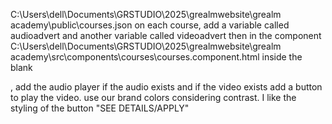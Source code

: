 C:\Users\dell\Documents\GRSTUDIO\2025\grealmwebsite\grealm academy\public\courses.json
on each course, add a variable called audioadvert  and another variable called videoadvert
then in the component C:\Users\dell\Documents\GRSTUDIO\2025\grealmwebsite\grealm academy\src\components\courses\courses.component.html inside the blank   <div class="col-md-3"></div>, add the audio player if the audio exists and if the video exists add a button to play the video. use our brand colors considering contrast. I like the styling of the button "SEE DETAILS/APPLY"